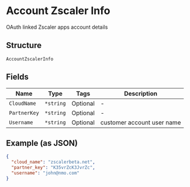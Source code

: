 
# Account Zscaler Info

OAuth linked Zscaler apps account details

## Structure

`AccountZscalerInfo`

## Fields

| Name | Type | Tags | Description |
|  --- | --- | --- | --- |
| `CloudName` | `*string` | Optional | - |
| `PartnerKey` | `*string` | Optional | - |
| `Username` | `*string` | Optional | customer account user name |

## Example (as JSON)

```json
{
  "cloud_name": "zscalerbeta.net",
  "partner_key": "K35vrZcK3JvrZc",
  "username": "john@nmo.com"
}
```

